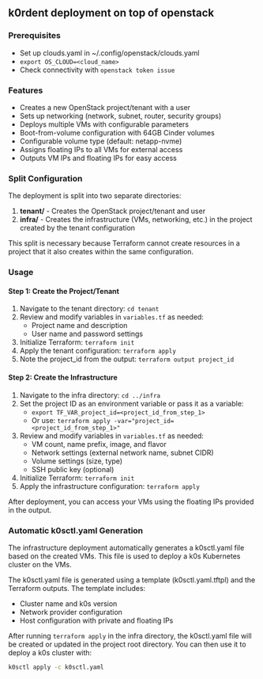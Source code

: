 ## k0rdent deployment on top of openstack

### Prerequisites
- Set up clouds.yaml in ~/.config/openstack/clouds.yaml
- `export OS_CLOUD=<cloud_name>`
- Check connectivity with `openstack token issue`

### Features
- Creates a new OpenStack project/tenant with a user
- Sets up networking (network, subnet, router, security groups)
- Deploys multiple VMs with configurable parameters
- Boot-from-volume configuration with 64GB Cinder volumes
- Configurable volume type (default: netapp-nvme)
- Assigns floating IPs to all VMs for external access
- Outputs VM IPs and floating IPs for easy access

### Split Configuration
The deployment is split into two separate directories:

1. **tenant/** - Creates the OpenStack project/tenant and user
2. **infra/** - Creates the infrastructure (VMs, networking, etc.) in the project created by the tenant configuration

This split is necessary because Terraform cannot create resources in a project that it also creates within the same configuration.

### Usage

#### Step 1: Create the Project/Tenant
1. Navigate to the tenant directory: `cd tenant`
2. Review and modify variables in `variables.tf` as needed:
   - Project name and description
   - User name and password settings
3. Initialize Terraform: `terraform init`
4. Apply the tenant configuration: `terraform apply`
5. Note the project_id from the output: `terraform output project_id`

#### Step 2: Create the Infrastructure
1. Navigate to the infra directory: `cd ../infra`
2. Set the project ID as an environment variable or pass it as a variable:
   - `export TF_VAR_project_id=<project_id_from_step_1>`
   - Or use: `terraform apply -var="project_id=<project_id_from_step_1>"`
3. Review and modify variables in `variables.tf` as needed:
   - VM count, name prefix, image, and flavor
   - Network settings (external network name, subnet CIDR)
   - Volume settings (size, type)
   - SSH public key (optional)
4. Initialize Terraform: `terraform init`
5. Apply the infrastructure configuration: `terraform apply`

After deployment, you can access your VMs using the floating IPs provided in the output.

### Automatic k0sctl.yaml Generation

The infrastructure deployment automatically generates a k0sctl.yaml file based on the created VMs. This file is used to deploy a k0s Kubernetes cluster on the VMs.

The k0sctl.yaml file is generated using a template (k0sctl.yaml.tftpl) and the Terraform outputs. The template includes:
- Cluster name and k0s version
- Network provider configuration
- Host configuration with private and floating IPs

After running `terraform apply` in the infra directory, the k0sctl.yaml file will be created or updated in the project root directory. You can then use it to deploy a k0s cluster with:

```bash
k0sctl apply -c k0sctl.yaml
```
